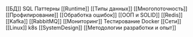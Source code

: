


[[БД]]
SQL
Паттерны
[[Runtime]]
[[Типы данных]]
[[Многопоточность]]
[[Профилирование]]
[[Обработка ошибок]]
[[ООП и SOLID]]
[[Redis]]
[[Kafka]]
[[RabbitMQ]]
[[Мониторинг]]
Тестирование
Docker
[[Сети]]
[[Linux]]
k8s
[[SystemDesign]]
[[Методологии разработки и опыт]]



